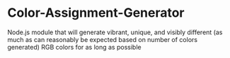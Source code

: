# Color-Assignment-Generator
Node.js module that will generate vibrant, unique, and visibly different (as much as can reasonably be expected based on number of colors generated) RGB colors for as long as possible
